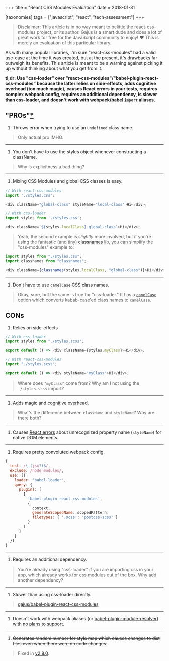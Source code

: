 +++
title = "React CSS Modules Evaluation"
date = 2018-01-31

[taxonomies]
tags = ["javascript", "react", "tech-assessment"]
+++

> Disclaimer: This article is in no way meant to belittle the react-css-modules project, or its author. Gajus is a smart dude and does a lot of great work for free for the JavaScript community to enjoy! ❤️ This is merely an evaluation of this particular library.

As with many popular libraries, I'm sure "react-css-modules" had a valid use-case at the time it was created, but at the present, it's drawbacks far outweigh its benefits. This article is meant to be a warning against picking it up without thinking about what you get from it.

**tl;dr: Use "css-loader" over "react-css-modules"/"babel-plugin-react-css-modules" because the latter relies on side-effects, adds cognitive overhead (too much magic), causes React errors in your tests, requires complex webpack config, requires an additional dependency, is slower than css-loader, and doesn't work with webpack/babel `import` aliases.**

<!-- more -->

## "PROs"[\*](https://github.com/gajus/react-css-modules#whats-the-problem)

1. Throws error when trying to use an `undefined` class name.

> Only actual pro IMHO.

---

1. You don't have to use the styles object whenever constructing a className.

> Why is explicitness a bad thing?

---

1. Mixing CSS Modules and global CSS classes is easy.

```js
// With react-css-modules
import './styles.css';

<div className="global-class" styleName="local-class">Hi</div>;

// With css-loader
import styles from './styles.css';

<div className=`${styles.localClass} global-class`>Hi</div>;
```

> Yeah, the second example is _slightly_ more involved, but if you're using the fantastic (and tiny) [classnames](https://github.com/JedWatson/classnames) lib, you can simplify the "css-modules" example to:

```js
import styles from "./styles.css";
import classnames from "classnames";

<div className={classnames(styles.localClass, "global-class")}>Hi</div>;
```

---

1. Don't have to use `camelCase` CSS class names.

> Okay, sure, but the same is true for "css-loader." It has a [`camelCase`](https://github.com/webpack-contrib/css-loader#camelcase) option which converts kabab-case'ed class names to `camelCase`.

## CONs

1. Relies on side-effects

```js
// With css-loader
import styles from "./styles.scss";

export default () => <div className={styles.myClass}>Hi</div>;

// With react-css-modules
import "./styles.scss";

export default () => <div styleName="myClass">Hi</div>;
```

> Where does `"myClass"` come from? Why am I not using the `./styles.scss` import?

---

1. Adds magic and cognitive overhead.

> What's the difference between `className` and `styleName`? Why are there both?

---

1. Causes [React errors](https://github.com/gajus/react-css-modules/issues?utf8=%E2%9C%93&q=unknown%20prop%20stylename%20) about unrecognized property name (`styleName`) for native DOM elements.

---

1. Requires pretty convoluted webpack config.

```js
{
  test: /\.(jsx?)$/,
  exclude: /node_modules/,
  use: [{
    loader: 'babel-loader',
    query: {
      plugins: [
        [
          'babel-plugin-react-css-modules',
          {
            context,
            generateScopedName: scopedPattern,
            filetypes: { '.scss': 'postcss-scss' }
          }
        ]
      ]
    }
  }]
}
```

---

1. Requires an additional dependency.

> You're already using "css-loader" if you are importing css in your app, which already works for css modules out of the box. Why add another dependency?

---

1. Slower than using css-loader directly.

> [gajus/babel-plugin-react-css-modules](https://github.com/gajus/babel-plugin-react-css-modules#performance)

---

1. Doesn't work with webpack aliases (or [babel-plugin-module-resolver](https://github.com/tleunen/babel-plugin-module-resolver)) with [no plans to support](https://github.com/gajus/babel-plugin-react-css-modules/issues/46#issuecomment-307552410).

---

1. ~~Generates random number for style map which causes changes to dist files even when there were no code changes.~~

> Fixed in [v2.8.0](https://github.com/gajus/babel-plugin-react-css-modules/commit/ab2fe0e0f1f7771a71af1acd5b36454f6b68b669).
